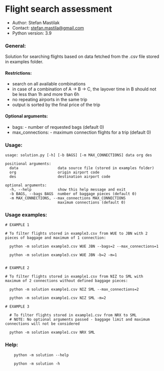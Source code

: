 
# Flight search assessment

* Author: Stefan Mastilak
* Contact: stefan.mastila@gmail.com
* Python version: 3.9

### General:

 Solution for searching flights based on data fetched from the .csv file stored in examples folder.
 
#### Restrictions:
  * search on all available combinations
  * in case of a combination of A -> B -> C, the layover time in B should not be less than 1h and more than 6h
  * no repeating airports in the same trip
  * output is sorted by the final price of the trip

#### Optional arguments:
  * bags: <integer> - number of requested bags (default 0)
  * max_connections: <integer> - maximum connection flights for a trip (default 0)


### Usage:

```
usage: solution.py [-h] [-b BAGS] [-m MAX_CONNECTIONS] data org des

positional arguments:
  data                  data source file (stored in examples folder)
  org                   origin airport code
  des                   destination airport code

optional arguments:
  -h, --help            show this help message and exit
  -b BAGS, --bags BAGS  number of baggage pieces (default 0)
  -m MAX_CONNECTIONS, --max_connections MAX_CONNECTIONS
                        maximum connections (default 0)
```

### Usage examples:

```shell
# EXAMPLE 1

# To filter flights stored in example3.csv from WUE to JBN with 2 pieces of baggage and maximum of 1 connection:

  python -m solution example3.csv WUE JBN --bags=2 --max_connections=1
    
  python -m solution example3.csv WUE JBN -b=2 -m=1
```
```shell

# EXAMPLE 2 

# To filter flights stored in example1.csv from NIZ to SML with maximum of 2 connections without defined baggage pieces:

  python -m solution example1.csv NIZ SML --max_connections=2
  
  python -m solution example1.csv NIZ SML -m=2
```

```shell
# EXAMPLE 3 

  # To filter flights stored in example1.csv from NRX to SML 
  # NOTE: No optional arguments passed - baggage limit and maximum connections will not be considered
  
  python -m solution example1.csv NRX SML
```

### Help:

```shell
    python -m solution --help
    
    python -m solution -h
```


